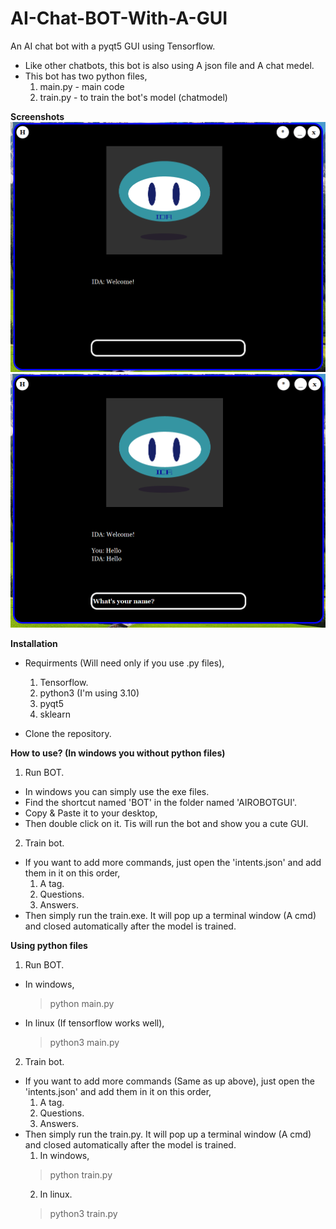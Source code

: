 # AI-Chat-BOT-With-A-GUI
An AI chat bot with a pyqt5 GUI using Tensorflow.

* Like other chatbots, this bot is also using A json file and A chat medel.
* This bot has two python files,
  1) main.py - main code
  2) train.py - to train the bot's model (chatmodel)

<b>Screenshots</b><br>
<img src="https://github.com/chenurawinrada/AI-Chat-BOT-With-A-GUI/blob/main/AIROBOTGUI/imgs/bot_sc_1.png"><br>
<img src="https://github.com/chenurawinrada/AI-Chat-BOT-With-A-GUI/blob/main/AIROBOTGUI/imgs/bot_sc_2.png"><br>

<b>Installation</b>
* Requirments (Will need only if you use .py files),
  1) Tensorflow.
  2) python3 (I'm using 3.10)
  3) pyqt5
  4) sklearn

* Clone the repository.

<b>How to use? (In windows you without python files)</b>
1) Run BOT.
  * In windows you can simply use the exe files.
  * Find the shortcut named 'BOT' in the folder named 'AIROBOTGUI'.
  * Copy & Paste it to your desktop,
  * Then double click on it. Tis will run the bot and show you a cute GUI.
2) Train bot.
  * If you want to add more commands, just open the 'intents.json' and add them in it on this order,
    1) A tag.
    2) Questions.
    3) Answers.
  * Then simply run the train.exe. It will pop up a terminal window (A cmd) and closed automatically after the model is trained.

<b>Using python files</b>
1) Run BOT.
  * In windows,
    > python main.py
  * In linux (If tensorflow works well),
    > python3 main.py
2) Train bot.
  * If you want to add more commands (Same as up above), just open the 'intents.json' and add them in it on this order,
    1) A tag.
    2) Questions.
    3) Answers.
  * Then simply run the train.py. It will pop up a terminal window (A cmd) and closed automatically after the model is trained.
    1) In windows,
      > python train.py
    2) In linux.
      > python3 train.py
